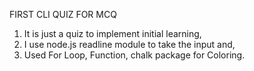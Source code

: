 FIRST CLI QUIZ FOR MCQ

1. It is just a quiz to implement initial learning,
2. I use node.js readline module to take the input and,
3. Used For Loop, Function, chalk package for Coloring.
 
